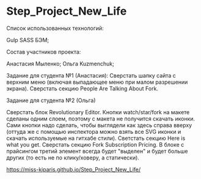 # Step_Project_New_Life
Список использованных технологий:

Gulp
SASS
БЭМ;

Состав участников проекта:

Aнастасия Мыленко;
Ольга Kuzmenchuk;

Задание для студента №1 (Анастасия): Сверстать шапку сайта с верхним меню (включая выпадающее меню при малом разрешении экрана). Сверстать секцию People Are Talking About Fork.

Задание для студента №2 (Ольга)

Сверстать блок Revolutionary Editor. Кнопки watch/star/fork на макете сделаны одним слоем, поэтому с макета не получится скачать иконки. Сами кнопки надо сделать, чтобы выглядели как здесь справа вверху (оттуда же с помощью инспектора можно взять все SVG иконки и скачать используемые на гитхабе стили). Светстать секцию Here is what you get. Сверстать секцию Fork Subscription Pricing. В блоке с прайсингом третий элемент всегда будет "выделен" и будет больше других (то есть не по клику/ховеру, а статически).


https://miss-kiparis.github.io/Step_Project_New_Life/

